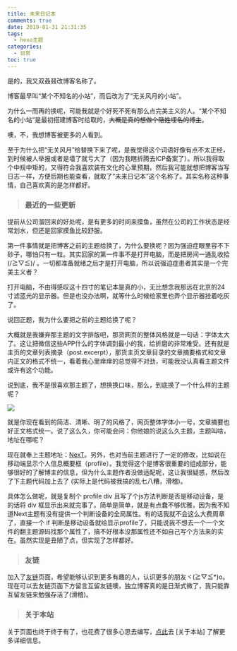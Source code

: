 ```yaml
---
title: 未来日记本
comments: true
date: 2019-01-31 21:31:35
tags:
  - hexo主题
categories:
  - 日常
toc: true
---
```


是的，我又双叒叕改博客名称了。

博客最早叫“某个不知名的小站”，而后改为了“无关风月的小站”。

为什么一而再的换呢，可能我就是个好死不死有那么点完美主义的人。“某个不知名的小站”是最初搭建博客时给取的，~~大概是真的想做个隐姓埋名的博主~~。

噢，不，我想博客被更多的人看到。

至于为什么把“无关风月”给替换下来了呢，是我觉得这个词语好像有点不太正经，到时候被人举报或者是墙了就亏大了（因为我瞎折腾去ICP备案了）。所以我得取个中规中矩的，又得符合我喜欢装有文化的心里预期，然后我可能就想把博客当写日志一样，方便后期也能查看，就取了“未来日记本”这个名称了。其实名称这种事情，自己喜欢真的是怎样都好。

> ### 最近的一些更新

提前从公司溜回来的好处呢，是有更多的时间来摸鱼，虽然在公司的工作状态是经常划水，但还是回家摸鱼比较舒服。

第一件事情就是把博客之前的主题给换了，为什么要换呢？因为强迫症眼里容不下砂子，哪怕只有一粒。其实回家的第一件事不是打开电脑，而是把房间一通乱收拾 (/≧▽≦)/ 。一切都准备就绪之后才是打开电脑，所以说强迫症患者其实是一个完美主义者？

<!--more-->
打开电脑，不由得感叹这十四寸的笔记本是真的小，无比想念我那远在北京的24寸滤蓝光的显示器。但是也没办法啊，就等什么时候给家里也弄个显示器挂着吃灰了。

说回正题，我为什么要把之前的主题给换了呢？

大概就是我嫌弃那主题的文字排版吧，那货网页的整体风格就是一句话：字体太大了。这让把微信这些APP什么的字体调到最小的我，给折磨的非常难受。还有就是主页的文章列表摘录（post.excerpt），那货主页文章目录的文章摘要格式和文章内正文的格式不统一，看着我心里痒痒的总觉得不对劲，可能我没认真看主题文件或许有这个功能。

说到底，我不是很喜欢那主题了，想换换口味，那么，到底换了一个什么样的主题呢？

![](https://i.loli.net/2019/07/13/5d2969600b95d66901.png)

就是你现在看到的简洁、清晰、明了的风格了，网页整体字体小一号，文章摘要也好正文格式统一。说了这么久，你可能会问：你他娘的说这么久主题，主题叫啥，地址在哪呢？

现在就奉上主题地址：[NexT](https://github.com/iissnan/hexo-theme-next)。另外，也对当前主题进行了一定的修改，比如说在移动端显示个人信息概要框（profile）。我觉得这个是博客很重要的组成部分，能够很好的了解博主的信息，但为什么主题作者没做适配呢，这让我很疑惑，然后改了下主题代码加上去了 (实际上是代码被我搞的乱七八糟，滑稽)。

具体怎么做呢，就是复制个 profile div 且写了个js方法判断是否是移动设备，是的话将 div 框显示出来就完事了。简单是简单，就是有点蠢不够优雅，因为我不知道Next主题有没有提供一个判断设备的全局属性。有的话我就不会这么大费周章了，直接一个 if 判断是移动设备就给显示profile了，只能说我不想去一个一个文件的翻主题源码找那个属性了，搞不好根本没那属性还不如自己写个方法来的实在。虽然实现是丑陋了点，但实现了怎样都好。

> ### 友链

加入了[友链](https://vensing.com/friends/)页面，希望能够认识到更多有趣的人，认识更多的朋友ヾ(≧▽≦*)o。现在可以去友链页面下方留言互留友链噢，独立博客真的是日渐式微了，我只能靠互留友链来勉强存活了(滑稽)。

> ### 关于本站

关于页面也终于终于有了，也花费了很多心思去编写，[点此](https://vensing.com/about/)去 [关于本站] 了解更多详细信息。




